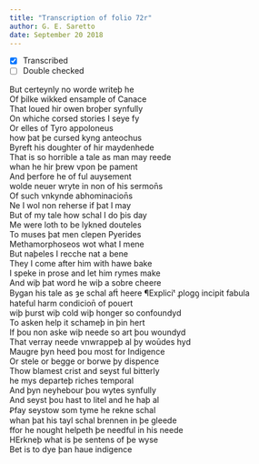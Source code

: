```yaml
---
title: "Transcription of folio 72r"
author: G. E. Saretto
date: September 20 2018
---
```


- [x] Transcribed
- [ ] Double checked

But certeynly no worde writeþ he  
Of þilke wikked ensample of Canace  
That loued hir owen broþer synfully  
On whiche corsed stories I seye fy  
Or elles of Tyro appoloneus  
how þat þe cursed kyng anteochus  
Byreft his doughter of hir maydenhede  
That is so horrible a tale as man may reede  
whan he hir þrew vpon þe pament  
And þerfore he of ful auysement  
wolde neuer wryte in non of his sermon̄s  
Of such vnkynde abhominacion̄s  
Ne I wol non reherse if þat I may  
But of my tale how schal I do þis day  
Me were loth to be lykned douteles  
To muses þat men clepen Pyerides  
Methamorphoseos wot what I mene  
But naþeles I recche nat a bene  
They I come after him with hawe bake  
I speke in prose and let him rymes make  
And wiþ þat word he wiþ a sobre cheere  
Bygan his tale as ȝe schal aft̉ heere ¶Expliciᵗ ꝓlogꝯ incipit fabula  
hateful harm condicion̄ of pouert  
wiþ þurst wiþ cold wiþ honger so confoundyd  
To asken help it schameþ in þin hert  
If þou non aske wiþ neede so art þou woundyd  
That verray neede vnwrappeþ al þy woūdes hyd  
Maugre þyn heed þou most for Indigence  
Or stele or begge or borwe þy dispence  
Thow blamest crist and seyst ful bitterly  
he mys departeþ riches temporal  
And þyn neyhebour þou wytes synfully  
And seyst þou hast to litel and he haþ al  
Ꝑfay seystow som tyme he rekne schal  
whan þat his tayl schal brennen in þe gleede  
ffor he nought helpeth þe needful in his neede  
HErkneþ what is þe sentens of þe wyse  
Bet is to dye þan haue indigence  
